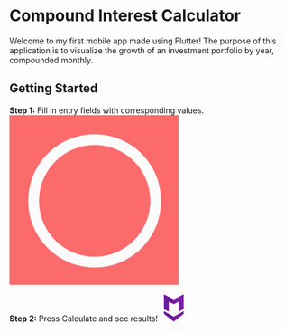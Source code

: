 # Compound Interest Calculator
Welcome to my first mobile app made using Flutter!
The purpose of this application is to visualize the growth of an investment portfolio by year, compounded monthly.

## Getting Started
**Step 1:** Fill in entry fields with corresponding values.
![alt text](images/Error.gif "Logo Title Text 1")

**Step 2:** Press Calculate and see results!
![alt text](https://github.com/adam-p/markdown-here/raw/master/src/common/images/icon48.png "Logo Title Text 1")